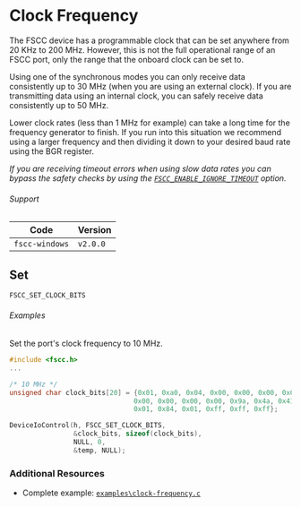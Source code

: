 # Clock Frequency
The FSCC device has a programmable clock that can be set anywhere from
20 KHz to 200 MHz. However, this is not the full operational range of an
FSCC port, only the range that the onboard clock can be set to.

Using one of the synchronous modes you can only receive data consistently
up to 30 MHz (when you are using an external clock). If you are transmitting
data using an internal clock, you can safely receive data consistently up to 50 MHz.

Lower clock rates (less than 1 MHz for example) can take a long time for 
the frequency generator to finish. If you run into this situation we 
recommend using a larger frequency and then dividing it down to your 
desired baud rate using the BGR register. 

_If you are receiving timeout errors when using slow data rates you can bypass
the safety checks by using the 
[`FSCC_ENABLE_IGNORE_TIMEOUT`](https://github.com/commtech/fscc-windows/blob/master/docs/ignore-timeout.md)
option._

###### Support
| Code           | Version
| -------------- | --------
| `fscc-windows` | `v2.0.0` 


## Set
```c
FSCC_SET_CLOCK_BITS
```

###### Examples
Set the port's clock frequency to 10 MHz.
```c
#include <fscc.h>
...

/* 10 MHz */
unsigned char clock_bits[20] = {0x01, 0xa0, 0x04, 0x00, 0x00, 0x00, 0x00,
                               0x00, 0x00, 0x00, 0x00, 0x9a, 0x4a, 0x41,
                               0x01, 0x84, 0x01, 0xff, 0xff, 0xff};

DeviceIoControl(h, FSCC_SET_CLOCK_BITS, 
		        &clock_bits, sizeof(clock_bits), 
				NULL, 0, 
				&temp, NULL);
```


### Additional Resources
- Complete example: [`examples\clock-frequency.c`](https://github.com/commtech/fscc-windows/blob/master/examples/clock-frequency.c)

